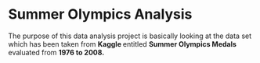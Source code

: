 # Summer Olympics Analysis
The purpose of this data analysis project is basically looking at the data set which has been taken from <b> Kaggle </b> entitled  <b>Summer Olympics Medals</b> evaluated from  <b> 1976 to 2008.</b>
